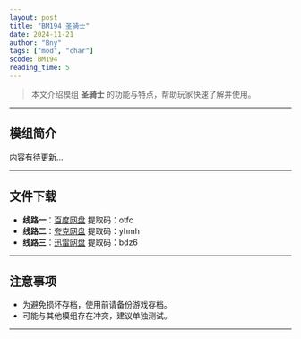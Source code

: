 ```yaml
---
layout: post
title: "BM194 圣骑士"
date: 2024-11-21
author: "Bny"
tags: ["mod", "char"]
scode: BM194
reading_time: 5
---
```


> 本文介绍模组 **圣骑士** 的功能与特点，帮助玩家快速了解并使用。

---

## 模组简介

内容有待更新...

---


## 文件下载
- **线路一**：[百度网盘](https://pan.baidu.com/s/1DDDPju2af4-fxi-vnwu1OQ?pwd=otfc)  提取码：otfc  
- **线路二**：[夸克网盘](https://pan.quark.cn/s/3d3378ef5363?pwd=yhmh)  提取码：yhmh  
- **线路三**：[迅雷网盘](https://pan.xunlei.com/s/VOCCbi_YBY43ql3KgWuwRJVDA1?pwd=bdz6)  提取码：bdz6  

---

## 注意事项
- 为避免损坏存档，使用前请备份游戏存档。
- 可能与其他模组存在冲突，建议单独测试。

---

